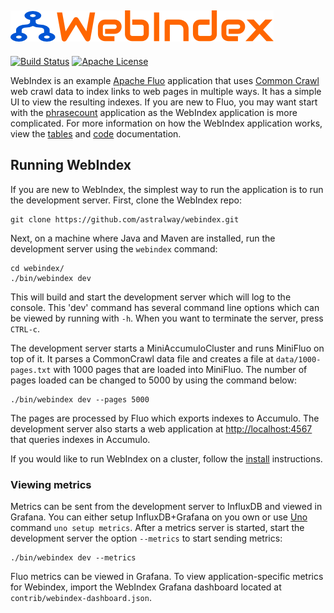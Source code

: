 ![Webindex][logo]
---
[![Build Status][ti]][tl] [![Apache License][li]][ll]

WebIndex is an example [Apache Fluo][fluo] application that uses [Common Crawl][cc] web crawl data
to index links to web pages in multiple ways. It has a simple UI to view the resulting indexes. If
you are new to Fluo, you may want start with the [phrasecount][pc] application as the WebIndex
application is more complicated. For more information on how the WebIndex application works, view
the [tables](docs/tables.md) and [code](docs/code-guide.md) documentation.

## Running WebIndex

If you are new to WebIndex, the simplest way to run the application is to run the development
server. First, clone the WebIndex repo:

    git clone https://github.com/astralway/webindex.git

Next, on a machine where Java and Maven are installed, run the development server using the 
`webindex` command:

    cd webindex/
    ./bin/webindex dev

This will build and start the development server which will log to the console. This 'dev' command
has several command line options which can be viewed by running with `-h`. When you want to
terminate the server, press `CTRL-c`.

The development server starts a MiniAccumuloCluster and runs MiniFluo on top of it. It parses a
CommonCrawl data file and creates a file at `data/1000-pages.txt` with 1000 pages that are loaded
into MiniFluo. The number of pages loaded can be changed to 5000 by using the command below:

    ./bin/webindex dev --pages 5000

The pages are processed by Fluo which exports indexes to Accumulo. The development server also
starts a web application  at [http://localhost:4567](http://localhost:4567) that queries indexes in
Accumulo.

If you would like to run WebIndex on a cluster, follow the [install] instructions. 

### Viewing metrics

Metrics can be sent from the development server to InfluxDB and viewed in Grafana. You can either
setup InfluxDB+Grafana on you own or use [Uno] command `uno setup metrics`. After a metrics server
is started, start the development server the option `--metrics` to start sending metrics:

    ./bin/webindex dev --metrics

Fluo metrics can be viewed in Grafana.  To view application-specific metrics for Webindex, import
the WebIndex Grafana dashboard located at `contrib/webindex-dashboard.json`.

[fluo]: https://fluo.apache.org/
[pc]: https://github.com/astralway/phrasecount
[Uno]: https://github.com/astralway/uno
[cc]: https://commoncrawl.org/
[install]: docs/install.md
[ti]: https://travis-ci.org/astralway/webindex.svg?branch=master
[tl]: https://travis-ci.org/astralway/webindex
[li]: http://img.shields.io/badge/license-ASL-blue.svg
[ll]: https://github.com/astralway/webindex/blob/master/LICENSE
[logo]: contrib/webindex.png
